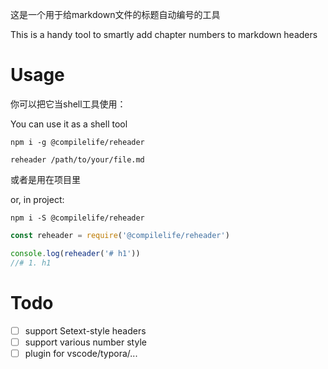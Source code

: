 这是一个用于给markdown文件的标题自动编号的工具

This is a handy tool to smartly add chapter numbers to markdown headers

# Usage

你可以把它当shell工具使用：

You can use it as a shell tool

```shell
npm i -g @compilelife/reheader

reheader /path/to/your/file.md
```

或者是用在项目里

or, in project:

```shell
npm i -S @compilelife/reheader
```

```js
const reheader = require('@compilelife/reheader')

console.log(reheader('# h1'))
//# 1. h1
```

# Todo

- [ ] support Setext-style headers
- [ ] support various number style
- [ ] plugin for vscode/typora/...